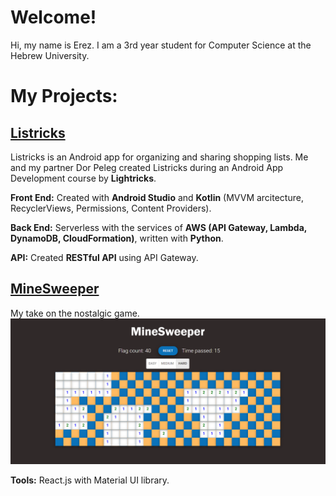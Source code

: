 # Welcome!

Hi, my name is Erez.
I am a 3rd year student for Computer Science at the Hebrew University.


# My Projects:


## [Listricks](https://github.com/erez-yakoby/Listricks.git)
Listricks is an Android app for organizing and sharing shopping lists.
Me and my partner Dor Peleg created Listricks during an Android App Development course by **Lightricks**.

**Front End:** Created with **Android Studio** and **Kotlin** (MVVM arcitecture, RecyclerViews, Permissions, Content Providers). 

**Back End:** Serverless with the services of **AWS (API Gateway, Lambda, DynamoDB, CloudFormation)**, written with **Python**. 

**API:** Created **RESTful API** using API Gateway.

## [MineSweeper](https://github.com/erez-yakoby/MineSweeper.git)
My take on the nostalgic game.
![alt text](https://github.com/erez-yakoby/MineSweeper/blob/main/screenShots/game.png?raw=true)


**Tools:** React.js with Material UI library.

